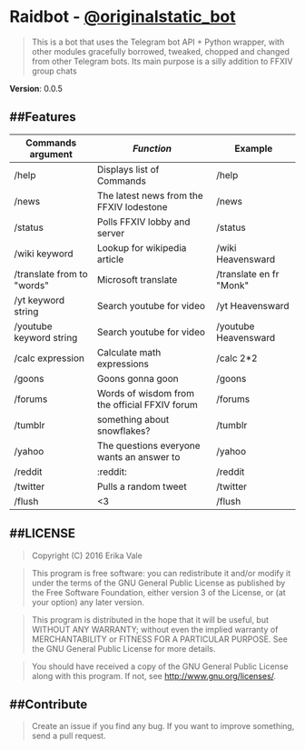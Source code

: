 # Raidbot - <a href="https://telegram.me/originalstatic_bot">@originalstatic_bot</a>

> This is a bot that uses the Telegram bot API + Python wrapper, with other modules gracefully borrowed, tweaked, chopped and changed from other Telegram bots. Its main purpose is a silly addition to FFXIV group chats

**Version**: 0.0.5

##Features
----------

| Commands argument  	    | *Function*								   | **Example**     			|
| --------------------------| ---------------------------------------------| ---------------------------|
| /help			  		    | Displays list of Commands					   | /help	      				|
| /news              		| The latest news from the FFXIV lodestone	   | /news						|
| /status              		| Polls FFXIV lobby and server 				   | /status					|
| /wiki keyword		  	    | Lookup for wikipedia article				   | /wiki Heavensward			|
| /translate from to "words"| Microsoft translate						   | /translate en fr "Monk"	|
| /yt keyword string	    | Search youtube for video					   | /yt Heavensward			|
| /youtube keyword string	| Search youtube for video					   | /youtube Heavensward		|
| /calc expression          | Calculate math expressions 				   | /calc 2*2 					|
| /goons              		| Goons gonna goon 						   	   | /goons						|
| /forums              		| Words of wisdom from the official FFXIV forum| /forums					|
| /tumblr              		| something about snowflakes?				   | /tumblr					|
| /yahoo              		| The questions everyone wants an answer to    | /yahoo						|
| /reddit              		| :reddit:									   | /reddit					|
| /twitter             		| Pulls a random tweet                         | /twitter					|
| /flush              		| <3 										   | /flush						|

##LICENSE
---------

> Copyright (C) 2016 Erika Vale

> This program is free software: you can redistribute it and/or modify
it under the terms of the GNU General Public License as published by
the Free Software Foundation, either version 3 of the License, or
(at your option) any later version.

> This program is distributed in the hope that it will be useful,
but WITHOUT ANY WARRANTY; without even the implied warranty of
MERCHANTABILITY or FITNESS FOR A PARTICULAR PURPOSE.  See the
GNU General Public License for more details.

> You should have received a copy of the GNU General Public License
along with this program.  If not, see <http://www.gnu.org/licenses/>.

##Contribute
------------

> Create an issue if you find any bug. If you want to improve something, send a pull request.
